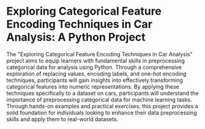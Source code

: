 # Exploring Categorical Feature Encoding Techniques in Car Analysis: A Python Project

The "Exploring Categorical Feature Encoding Techniques in Car Analysis" project aims to equip learners with fundamental skills in preprocessing categorical data for analysis using Python. Through a comprehensive exploration of replacing values, encoding labels, and one-hot encoding techniques, participants will gain insights into effectively transforming categorical features into numeric representations. By applying these techniques specifically to a dataset on cars, participants will understand the importance of preprocessing categorical data for machine learning tasks. Through hands-on examples and practical exercises, this project provides a solid foundation for individuals looking to enhance their data preprocessing skills and apply them to real-world datasets.


